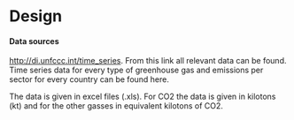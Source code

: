 # Design  

#### Data sources
http://di.unfccc.int/time_series.
From this link all relevant data can be found. Time series data for every type
of greenhouse gas and emissions per sector for every country can be found here.

The data is given in excel files (.xls). For CO2 the data is given in kilotons
(kt) and for the other gasses in equivalent kilotons of CO2.
